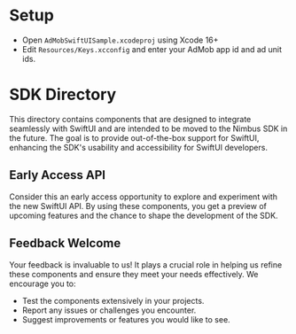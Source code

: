# Setup

- Open `AdMobSwiftUISample.xcodeproj` using Xcode 16+
- Edit `Resources/Keys.xcconfig` and enter your AdMob app id and ad unit ids.

# SDK Directory

This directory contains components that are designed to integrate seamlessly with SwiftUI and are intended to be moved to the Nimbus SDK in the future. The goal is to provide out-of-the-box support for SwiftUI, enhancing the SDK's usability and accessibility for SwiftUI developers.

## Early Access API

Consider this an early access opportunity to explore and experiment with the new SwiftUI API. By using these components, you get a preview of upcoming features and the chance to shape the development of the SDK.

## Feedback Welcome

Your feedback is invaluable to us! It plays a crucial role in helping us refine these components and ensure they meet your needs effectively. We encourage you to:

- Test the components extensively in your projects.
- Report any issues or challenges you encounter.
- Suggest improvements or features you would like to see.
